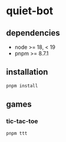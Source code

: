 # quiet-bot

## dependencies

- node >= 18, < 19
- pnpm >= 8.7.1

## installation

```sh
pnpm install
```

## games

### tic-tac-toe

```sh
pnpm ttt
```

